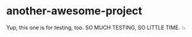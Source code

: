 another-awesome-project
=======================

Yup, this one is for testing, too. SO MUCH TESTING, SO LITTLE TIME. :boom:
